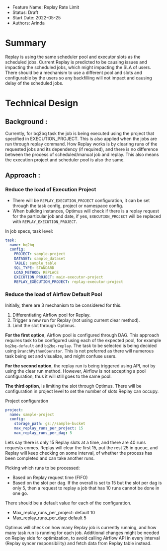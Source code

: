 - Feature Name: Replay Rate Limit
- Status: Draft
- Start Date: 2022-05-25
- Authors: Arinda

# Summary

Replay is using the same scheduler pool and executor slots as the scheduled jobs. Current Replay is predicted to be 
causing issues and impacting the scheduled jobs, which might impacting the SLA of users. There should be a mechanism to 
use a different pool and slots and configurable by the users so any backfilling will not impact and causing delay of 
the scheduled jobs.

# Technical Design

## Background :

Currently, for bq2bq task the job is being executed using the project that specified in EXECUTION_PROJECT. This is also 
applied when the jobs are run through replay command. How Replay works is by clearing runs of the requested jobs and its 
dependency (if required), and there is no difference between the process of scheduled/manual job and replay. This also 
means the execution project and scheduler pool is also the same.


## Approach :

### Reduce the load of Execution Project
* There will be `REPLAY_EXECUTION_PROJECT` configuration, it can be set through the task config, project or namespace config.
* When building instances, Optimus will check if there is a replay request for the particular job and date, if yes, 
`EXECUTION_PROJECT` will be replaced with `REPLAY_EXECUTION_PROJECT`.

In job specs, task level:
```yaml
task:
  name: bq2bq
  config:
    PROJECT: sample-project
    DATASET: sample_dataset
    TABLE: sample_table
    SQL_TYPE: STANDARD
    LOAD_METHOD: REPLACE
    EXECUTION_PROJECT: main-executor-project
    REPLAY_EXECUTION_PROJECT: replay-executor-project
```


### Reduce the load of Airflow Default Pool
Initially, there are 3 mechanism to be considered for this.
1. Differentiating Airflow pool for Replay.
2. Trigger a new run for Replay (not using current clear method).
3. Limit the slot through Optimus.

**For the first option**, Airflow pool is configured through DAG. This approach requires task to be configured using 
each of the expected pool, for example `bq2bq-default` and `bq2bq-replay`. The task to be selected is being decided 
using `BranchPythonOperator`. This is not preferred as there will numerous task being set and visualize, and might 
confuse users.

**For the second option**, the replay run is being triggered using API, not by using the clear run method. However, 
Airflow is not accepting a pool configuration, thus it will still goes to the same pool.

**The third option**, is limiting the slot through Optimus. There will be configuration in project level to set the 
number of slots Replay can occupy.

Project configuration
```yaml
project:
  name: sample-project
  config:
    storage_path: gs://sample-bucket
    max_replay_runs_per_project: 15
    max_replay_runs_per_dag: 5
```

Lets say there is only 15 Replay slots at a time, and there are 40 runs requests comes. Replay will clear the first 15, 
put the rest 25 in queue, and Replay will keep checking on some interval, of whether the process has been completed and 
can take another runs.

Picking which runs to be processed:
* Based on Replay request time (FIFO)
* Based on the slot per dag. If the overall is set to 15 but the slot per dag is only 5, then a request to replay a job 
that has 10 runs cannot be done in one go.

There should be a default value for each of the configuration.
* Max_replay_runs_per_project: default 10
* Max_replay_runs_per_dag: default 5

Optimus will check on how many Replay job is currently running, and how many task run is running for each job. Additional 
changes might be needed on Replay side for optimization, to avoid calling Airflow API in every interval (Replay syncer 
responsibility) and fetch data from Replay table instead.
